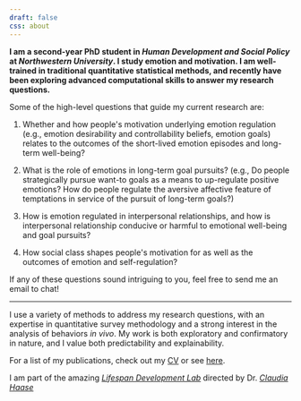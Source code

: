 ```yaml
---
draft: false
css: about
---
```



**I am a second-year PhD student in _Human Development and Social Policy_ at _Northwestern University_. I study emotion and motivation. I am well-trained in traditional quantitative statistical methods, and recently have been exploring advanced computational skills to answer my research questions.**

Some of the high-level questions that guide my current research are: 

  1. Whether and how people's motivation underlying emotion regulation (e.g., emotion desirability and controllability beliefs, emotion goals) relates to the outcomes of the short-lived emotion episodes and long-term well-being? 
  
  2. What is the role of emotions in long-term goal pursuits? (e.g., Do people strategically pursue want-to goals as a means to up-regulate positive emotions? How do people regulate the aversive affective feature of temptations in service of the pursuit of long-term goals?) 
  
  3. How is emotion regulated in interpersonal relationships, and how is interpersonal relationship conducive or harmful to emotional well-being and goal pursuits?  
  
  4. How social class shapes people's motivation for as well as the outcomes of emotion and self-regulation?  

If any of these questions sound intriguing to you, feel free to send me an email to chat! 

--------------

I use a variety of methods to address my research questions, with an expertise in quantitative survey methodology and a strong interest in the analysis of behaviors *in vivo*. My work is both exploratory and confirmatory in nature, and I value both predictability and explainability.

For a list of my publications, check out my [CV](https://docs.google.com/document/d/1VnBmmzXHpMbDvklKy4ehcGLGOw1QGrut/edit?usp=sharing&ouid=116007730768020152451&rtpof=true&sd=true) or see [here](/blog/publication/publication/). 

I am part of the amazing [_Lifespan Development Lab_](https://haaselab.sesp.northwestern.edu/) directed by Dr. [_Claudia Haase_](https://sites.northwestern.edu/claudiahaase/)

